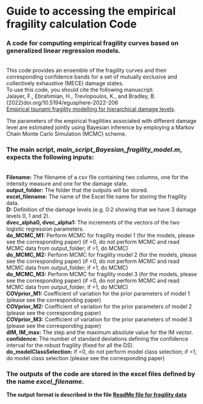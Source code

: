 # Guide to accessing the empirical fragility calculation Code

### A code for computing empirical fragility curves based on generalized linear regression models. 
<br>This code provides an ensemble of the fragility curves and their corresponding confidence bands for a set of mutually exclusive and collectively exhaustive (MECE) damage states. <br>To use this code, you should cite the following manuscript:
<br> Jalayer, F., Ebrahimian, H., Trevlopoulos, K., and Bradley, B. (2022)doi.org/10.5194/egusphere-2022-206 
<br> [Empirical tsunami fragility modelling for hierarchical damage levels](https://doi.org/10.5194/egusphere-2022-206). 

The parameters of the empirical fragilities associated with different damage level are estimated jointly using Bayesian inference by employing a Markov Chain Monte Carlo Simulation (MCMC) scheme.

### The main script, _main_script_Bayesian_fragility_model.m_, expects the following inputs:
<br>**Filename:** The filename of a csv file containing two columns, one for the intensity measure and one for the damage state. 
<br>**output_folder:** The folder that the outputs will be stored.
<br>**excel_filename:** The name of the Excel file name for storing the fragility data. 
<br>**D:** Definition of the damage levels (e.g. 0:2 showing that we have 3 damage levels 0, 1 and 2).
<br>**dvec_alpha0, dvec_alpha1:** The increments of the vectors of the two logistic regression parameters.
<br>**do_MCMC_M1:** Perform MCMC for fragility model 1 (for the models, please see the corresponding paper) (if =0, do not perform MCMC and read MCMC data from output_folder; if =1, do MCMC)
<br>**do_MCMC_M2:** Perform MCMC for fragility model 2 (for the models, please see the corresponding paper) (if =0, do not perform MCMC and read MCMC data from output_folder; if =1, do MCMC)
<br>**do_MCMC_M3:** Perform MCMC for fragility model 3 (for the models, please see the corresponding paper) (if =0, do not perform MCMC and read MCMC data from output_folder; if =1, do MCMC)
<br>**COVprior_M1:** Coefficient of variation for the prior parameters of model 1 (please see the corresponding paper) 
<br>**COVprior_M2:** Coefficient of variation for the prior parameters of model 2 (please see the corresponding paper) 
<br>**COVprior_M3:** Coefficient of variation for the prior parameters of model 3 (please see the corresponding paper) 
<br>**dIM, IM_max:** The step and the maximum absolute value for the IM vector.
<br>**confidence:** The number of standard deviations defining the confidence interval for the robust fragility (fixed for all the DS).
<br>**do_modelClassSelection:** if =0, do not perform model class selection; if =1, do model class selection (please see the corresponding paper) 

### The outputs of the code are stored in the excel files defined by the name _excel_filename_. 
**The output format is described in the file [ReadMe file for fragility data](https://github.com/soltanisgeo/readme/blob/main/README-FragilityData.md)**
